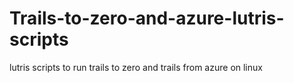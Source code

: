 # Trails-to-zero-and-azure-lutris-scripts
lutris scripts to run trails to zero and trails from azure on linux
